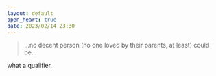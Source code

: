 ```yaml
---
layout: default
open_heart: true
date: 2023/02/14 23:30
---
```


> ...no decent person (no one loved by their parents, at least) could be...

what a qualifier.
